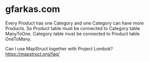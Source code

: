 # gfarkas.com
Every Product has one Category and one Category can have more Products. 
So Product table must be connected to Category table ManyToOne. 
Category table must be connected to Product table OneToMany.

Can I use MapStruct together with Project Lombok? https://mapstruct.org/faq/
